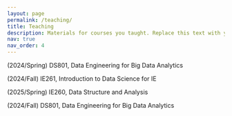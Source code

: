 ```yaml
---
layout: page
permalink: /teaching/
title: Teaching
description: Materials for courses you taught. Replace this text with your description.
nav: true
nav_order: 4
---
```


(2024/Spring) DS801, Data Engineering for Big Data Analytics

(2024/Fall) IE261, Introduction to Data Science for IE

(2025/Spring) IE260, Data Structure and Analysis

(2024/Fall) DS801, Data Engineering for Big Data Analytics
